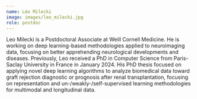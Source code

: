 ```yaml
---
name: Léo Milecki
image: images/leo_milecki.jpg
role: postdoc
---
```


Leo Milecki is a Postdoctoral Associate at Weill Cornell Medicine. He is working on deep learning-based methodologies applied to neuroimaging data, focusing on better apprehending neurological developments and diseases. Previously, Leo received a PhD in Computer Science from Paris-Saclay University in France in January 2024. His PhD thesis focused on applying novel deep learning algorithms to analyze biomedical data toward graft rejection diagnostic or prognosis after renal transplantation, focusing on representation and un-/weakly-/self-supervised learning methodologies for multimodal and longitudinal data.
